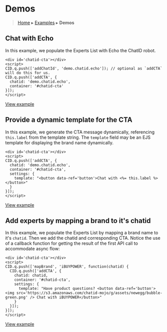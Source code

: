 Demos
=====

> [Home](index.md) ▸ [Examples](index.md#Examples) ▸ **Demos**

## Chat with Echo

In this example, we populate the Experts List with Echo the ChatID robot.

```
<div id='chatid-cta'></div>
<script>
CID.q.push(['addChatId', 'demo.chatid.echo']); // optional as `addCTA` will do this for us.
CID.q.push(['addCTA', {
  chatid: 'demo.chatid.echo',
  container: '#chatid-cta'
}]);
</script>
```

[View example](https://s3.amazonaws.com/chatid-mojo/g/context/docs-echo/index.html)

## Provide a dynamic template for the CTA

In this example, we generate the CTA message dynamically, referencing `this.label` from
the template string. The `template` field may be an EJS template for displaying the brand
name dynamically.

```
<div id='chatid-cta'></div>
<script>
CID.q.push(['addCTA', {
  chatid: 'demo.chatid.echo',
  container: '#chatid-cta',
  settings: {
    template: "<button data-ref='button'>Chat with <%= this.label %></button>"
  }
}]);
</script>
```

[View example](https://s3.amazonaws.com/chatid-mojo/g/context/docs-cta/index.html)

## Add experts by mapping a brand to it's chatid

In this example, we populate the Experts List by mapping a brand name to it's `chatid`.
Then we add the chatid and corresponding CTA. Notice the use of a callback function for
getting the result of the first API call to accommodate async flow:

```
<div id='chatid-cta'></div>
<script>
CID.q.push(['mapBrand', 'iBUYPOWER', function(chatid) {
  CID.q.push(['addCTA', {
    chatid: chatid,
    container: '#chatid-cta',
    settings: {
      template: "Have product questions? <button data-ref='button'><img src='https://s3.amazonaws.com/chatid-mojo/g/assets/newegg/bubble-green.png' /> Chat with iBUYPOWER</button>"
    }
  }]);
}]);
</script>
```

[View example](https://s3.amazonaws.com/chatid-mojo/g/context/docs-map-brand/index.html)

